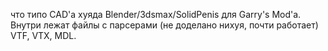 что типо CAD'а хуяда Blender/3dsmax/SolidPenis для Garry's Mod'a. Внутри лежат файлы с парсерами (не доделано нихуя, почти работает) VTF, VTX, MDL.
